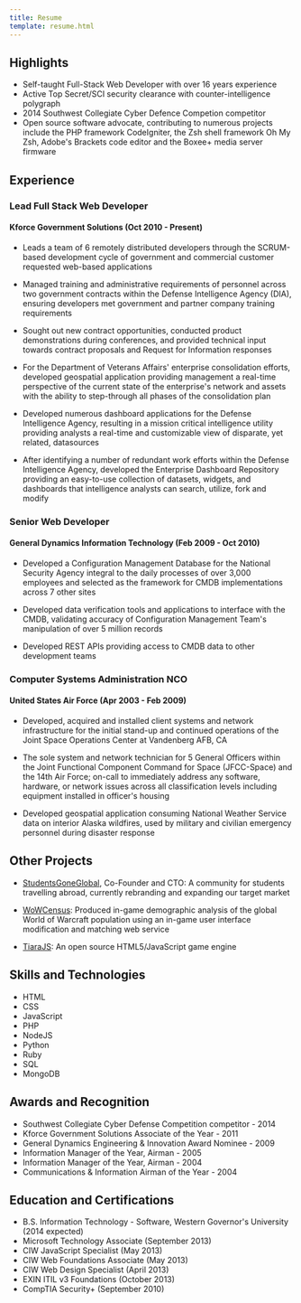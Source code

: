 ```yaml
---
title: Resume
template: resume.html
---
```


## Highlights

* Self-taught Full-Stack Web Developer with over 16 years experience
* Active Top Secret/SCI security clearance with counter-intelligence polygraph
* 2014 Southwest Collegiate Cyber Defence Competion competitor
* Open source software advocate, contributing to numerous projects include the PHP framework CodeIgniter, the Zsh shell framework Oh My Zsh, Adobe's Brackets code editor and the Boxee+ media server firmware


## Experience

### Lead Full Stack Web Developer
#### Kforce Government Solutions (Oct 2010 - Present)

* Leads a team of 6 remotely distributed developers through the SCRUM-based development cycle of government and commercial customer requested web-based applications

* Managed training and administrative requirements of personnel across two government contracts within the Defense Intelligence Agency (DIA), ensuring developers met government and partner company training requirements

* Sought out new contract opportunities, conducted product demonstrations during conferences, and provided technical input towards contract proposals and Request for Information responses

* For the Department of Veterans Affairs' enterprise consolidation efforts, developed geospatial application providing management a real-time perspective of the current state of the enterprise's network and assets with the ability to step-through all phases of the consolidation plan

* Developed numerous dashboard applications for the Defense Intelligence Agency, resulting in a mission critical intelligence utility providing analysts a real-time and customizable view of disparate, yet related, datasources

* After identifying a number of redundant work efforts within the Defense Intelligence Agency, developed the Enterprise Dashboard Repository providing an easy-to-use collection of datasets, widgets, and dashboards that intelligence analysts can search, utilize, fork and modify


### Senior Web Developer
#### General Dynamics Information Technology (Feb 2009 - Oct 2010)

* Developed a Configuration Management Database for the National Security Agency integral to the daily processes of over 3,000 employees and selected as the framework for CMDB implementations across 7 other sites

* Developed data verification tools and applications to interface with the CMDB, validating accuracy of Configuration Management Team's manipulation of over 5 million records

* Developed REST APIs providing access to CMDB data to other development teams


### Computer Systems Administration NCO
#### United States Air Force (Apr 2003 - Feb 2009)

* Developed, acquired and installed client systems and network infrastructure for the initial stand-up and continued operations of the Joint Space Operations Center at Vandenberg AFB, CA

* The sole system and network technician for 5 General Officers within the Joint Functional Component Command for Space (JFCC-Space) and the 14th Air Force; on-call to immediately address any software, hardware, or network issues across all classification levels including equipment installed in officer's housing

* Developed geospatial application consuming National Weather Service data on interior Alaska wildfires, used by military and civilian emergency personnel during disaster response


## Other Projects

* [StudentsGoneGlobal](http://studentsgoneglobal.com/), Co-Founder and CTO: A community for students travelling abroad, currently rebranding and expanding our target market

* [WoWCensus](https://web.archive.org/web/20050102005044/http://www.wowcensus.com/overall_stats.php): Produced in-game demographic analysis of the global World of Warcraft population using an in-game user interface modification and matching web service

* [TiaraJS](https://github.com/walesmd/tiarajs): An open source HTML5/JavaScript game engine


## Skills and Technologies

* HTML
* CSS
* JavaScript
* PHP
* NodeJS
* Python
* Ruby
* SQL
* MongoDB


## Awards and Recognition

* Southwest Collegiate Cyber Defense Competition competitor - 2014
* Kforce Government Solutions Associate of the Year - 2011
* General Dynamics Engineering & Innovation Award Nominee - 2009
* Information Manager of the Year, Airman - 2005
* Information Manager of the Year, Airman - 2004
* Communications & Information Airman of the Year - 2004


## Education and Certifications

* B.S. Information Technology - Software, Western Governor's University (2014 expected)
* Microsoft Technology Associate (September 2013)
* CIW JavaScript Specialist (May 2013)
* CIW Web Foundations Associate (May 2013)
* CIW Web Design Specialist (April 2013)
* EXIN ITIL v3 Foundations (October 2013)
* CompTIA Security+ (September 2010)
